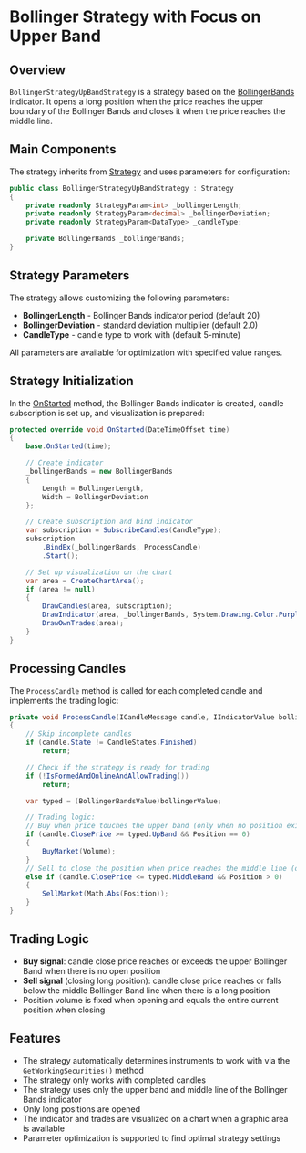 # Bollinger Strategy with Focus on Upper Band

## Overview

`BollingerStrategyUpBandStrategy` is a strategy based on the [BollingerBands](xref:StockSharp.Algo.Indicators.BollingerBands) indicator. It opens a long position when the price reaches the upper boundary of the Bollinger Bands and closes it when the price reaches the middle line.

## Main Components

The strategy inherits from [Strategy](xref:StockSharp.Algo.Strategies.Strategy) and uses parameters for configuration:

```cs
public class BollingerStrategyUpBandStrategy : Strategy
{
	private readonly StrategyParam<int> _bollingerLength;
	private readonly StrategyParam<decimal> _bollingerDeviation;
	private readonly StrategyParam<DataType> _candleType;

	private BollingerBands _bollingerBands;
}
```

## Strategy Parameters

The strategy allows customizing the following parameters:

- **BollingerLength** - Bollinger Bands indicator period (default 20)
- **BollingerDeviation** - standard deviation multiplier (default 2.0)
- **CandleType** - candle type to work with (default 5-minute)

All parameters are available for optimization with specified value ranges.

## Strategy Initialization

In the [OnStarted](xref:StockSharp.Algo.Strategies.Strategy.OnStarted(System.DateTimeOffset)) method, the Bollinger Bands indicator is created, candle subscription is set up, and visualization is prepared:

```cs
protected override void OnStarted(DateTimeOffset time)
{
	base.OnStarted(time);

	// Create indicator
	_bollingerBands = new BollingerBands
	{
		Length = BollingerLength,
		Width = BollingerDeviation
	};

	// Create subscription and bind indicator
	var subscription = SubscribeCandles(CandleType);
	subscription
		.BindEx(_bollingerBands, ProcessCandle)
		.Start();

	// Set up visualization on the chart
	var area = CreateChartArea();
	if (area != null)
	{
		DrawCandles(area, subscription);
		DrawIndicator(area, _bollingerBands, System.Drawing.Color.Purple);
		DrawOwnTrades(area);
	}
}
```

## Processing Candles

The `ProcessCandle` method is called for each completed candle and implements the trading logic:

```cs
private void ProcessCandle(ICandleMessage candle, IIndicatorValue bollingerValue)
{
	// Skip incomplete candles
	if (candle.State != CandleStates.Finished)
		return;

	// Check if the strategy is ready for trading
	if (!IsFormedAndOnlineAndAllowTrading())
		return;

	var typed = (BollingerBandsValue)bollingerValue;

	// Trading logic:
	// Buy when price touches the upper band (only when no position exists)
	if (candle.ClosePrice >= typed.UpBand && Position == 0)
	{
		BuyMarket(Volume);
	}
	// Sell to close the position when price reaches the middle line (only with a long position)
	else if (candle.ClosePrice <= typed.MiddleBand && Position > 0)
	{
		SellMarket(Math.Abs(Position));
	}
}
```

## Trading Logic

- **Buy signal**: candle close price reaches or exceeds the upper Bollinger Band when there is no open position
- **Sell signal** (closing long position): candle close price reaches or falls below the middle Bollinger Band line when there is a long position
- Position volume is fixed when opening and equals the entire current position when closing

## Features

- The strategy automatically determines instruments to work with via the `GetWorkingSecurities()` method
- The strategy only works with completed candles
- The strategy uses only the upper band and middle line of the Bollinger Bands indicator
- Only long positions are opened
- The indicator and trades are visualized on a chart when a graphic area is available
- Parameter optimization is supported to find optimal strategy settings
